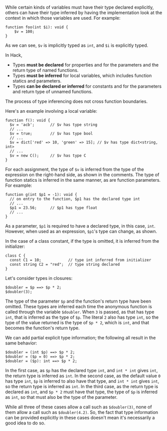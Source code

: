 While certain kinds of variables must have their type declared explicitly, others can have their type inferred by having the implementation
look at the context in which those variables are used.  For example:

```Hack
function foo(int $i): void {
    $v = 100;
}
```

As we can see, `$v` is implicitly typed as `int`, and `$i` is explicitly typed.

In Hack,
* Types **must be declared** for properties and for the parameters and the return type of named functions.
* Types **must be inferred** for local variables, which includes function statics and parameters.
* Types **can be declared or inferred** for constants and for the parameters and return type of unnamed functions.

The process of type inferencing does not cross function boundaries.

Here's an example involving a local variable:

```Hack file:c.hack
function f(): void {
  $v = 'acb';       // $v has type string
  // ...
  $v = true;        // $v has type bool
  // ...
  $v = dict['red' => 10, 'green' => 15]; // $v has type dict<string, int>
  // ...
  $v = new C();     // $v has type C
}
```

For each assignment, the type of `$v` is inferred from the type of the expression on the right-hand side, as shown in the comments. The type
of function statics is inferred in the same manner, as are function parameters. For example:

```Hack
function g(int $p1 = -1): void {
  // on entry to the function, $p1 has the declared type int
  // ...
  $p1 = 23.56;      // $p1 has type float
  // ...
}
```

As a parameter, `$p1` is required to have a declared type, in this case, `int`. However, when used as an expression, `$p1`'s type can change, as shown.

In the case of a class constant, if the type is omitted, it is inferred from the initializer:

```Hack file:c.hack
class C {
  const C1 = 10;            // type int inferred from initializer
  const string C2 = "red";  // type string declared
}
```

Let's consider types in closures:

```Hack
$doubler = $p ==> $p * 2;
$doubler(3);
```

The type of the parameter `$p` and the function's return type have been omitted. These types are inferred each time the anonymous function
is called through the variable `$doubler`. When `3` is passed, as that has type `int`, that is inferred as the type of `$p`. The literal `2`
also has type `int`, so the type of the value returned is the type of `$p * 2`, which is `int`, and that becomes the function's return type.

We can add partial explicit type information; the following all result in the same behavior:

```Hack
$doubler = (int $p) ==> $p * 2;
$doubler = ($p = 0) ==> $p * 2;
$doubler = ($p): int ==> $p * 2;
```

In the first case, as `$p` has the declared type `int`, and `int * int` gives `int`, the return type is inferred as `int`. In the second
case, as the default value `0` has type `int`, `$p` is inferred to also have that type, and `int * int` gives `int`, so the return type
is inferred as `int`. In the third case, as the return type is declared as `int`, and `$p * 2` must have that type, the type of `$p` is
inferred as `int`, so that must also be the type of the parameter.

While all three of these cases allow a call such as `$doubler(3)`, none of them allow a call such as `$doubler(4.2)`. So, the fact that
type information can be provided explicitly in these cases doesn't mean it's necessarily a good idea to do so.
